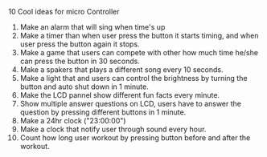 10 Cool ideas for micro Controller

1. Make an alarm that will sing when time's up  
2. Make a timer than when user press the button it starts timing, and when user press the button again it stops.  
3. Make a game that users can compete with other how much time he/she can press the button in 30 seconds.  
4. Make a spakers that plays a different song every 10 seconds.  
5. Make a light that and users can control the brightness by turning the button and auto shut down in 1 minute.  
6. Make the LCD pannel show different fun facts every minute.  
7. Show multiple answer questions on LCD, users have to answer the question by pressing different buttons in 1 minute.  
8. Make a 24hr clock ("23:00:00")  
9. Make a clock that notify user through sound every hour.   
10. Count how long user workout by pressing button before and after the workout.

